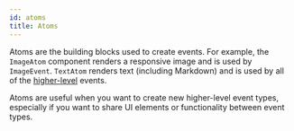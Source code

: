 ```yaml
---
id: atoms
title: Atoms
---
```


Atoms are the building blocks used to create events. For example, the `ImageAtom` component renders a responsive image and is used by `ImageEvent`. `TextAtom` renders text (including Markdown) and is used by all of the [higher-level](events#higher-level-events) events.

Atoms are useful when you want to create new higher-level event types, especially if you want to share UI elements or functionality between event types.
